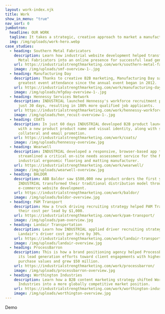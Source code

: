 ```yaml
---
layout: work-index.njk
title: Work
show_in_menu: "true"
nav_sort: 0
jumbotron:
  headline: OUR WORK
  tagline: It takes a strategic, creative approach to market a manufacturing company
  img: /img/uploads/work-hero.webp
case_studies:
  - heading: Southern Metal Fabricators
    description: L﻿earn how industrial website development helped transform Southern
      Metal Fabricators into an online presence for successful lead generation.
    url: https://industrialstrengthmarketing.com/work/southern-metal-fabricators/
    image: /img/uploads/smf-overview-1-.jpg
  - heading: Manufacturing Day
    description: Thanks to creative B2B marketing, Manufacturing Day saw their
      greatest event attendance since the annual event began in 2012.
    url: https://industrialstrengthmarketing.com/work/manufacturing-day/
    image: /img/uploads/mfgday-overview-1-.jpg
  - heading: Hennessy Services Network
    description: INDUSTRIAL launched Hennessy's workforce recruitment program in
      just 30 days, resulting in 100% more qualified job applicants.
    url: https://industrialstrengthmarketing.com/work/hennessy-workforce-recruitment-program/
    image: /img/uploads/hen_recuit-overview-1-.jpg
  - heading: COATS
    description: In just 60 days INDUSTRIAL developed B2B product launch marketing
      with a new product product name and visual identity, along with sales
      collateral and email promotion.
    url: https://industrialstrengthmarketing.com/work/coats/
    image: /img/uploads/hennessy-overview.jpg
  - heading: Wearwell
    description: INDUSTRIAL developed a responsive, browser-based app that
      streamlined a critical on-site needs assessment service for the No. 1
      industrial ergonomic flooring and matting manufacturer.
    url: https://industrialstrengthmarketing.com/work/wearwell/
    image: /img/uploads/wearwell-overview.jpg
  - heading: BALDOR
    description: ABB Baldor saw $500,000 new product orders the first year after
      INDUSTRIAL transformed their traditional distribution model through B2B
      e-commerce website development.
    url: https://industrialstrengthmarketing.com/work/baldor/
    image: /img/uploads/baldor-overview.jpg
  - heading: PAM Transport
    description: How a truck driving recruiting strategy helped PAM Transport reduce
      their cost per lead by $1,000.
    url: https://industrialstrengthmarketing.com/work/pam-transport/
    image: /img/uploads/pam-overview.jpg
  - heading: Landair Transportation
    description: Learn how INDUSTRIAL applied driver recruiting strategies to reduce
      Landair's driver cost per hire by 30%.
    url: https://industrialstrengthmarketing.com/work/landair-transportation/
    image: /img/uploads/landair-overview.jpg
  - heading: ProcessBarron
    description: This is how a brand positioning agency helped ProcessBarron shift
      its lead generation efforts toward client engagements with higher average
      purchase values and grew $50 million.
    url: https://industrialstrengthmarketing.com/work/processbarron/
    image: /img/uploads/processbarron-overview.jpg
  - heading: Worthington Industries
    description: L﻿earn how a B2B content marketing strategy shifted Worthington
      Industries into a more globally competitive market position.
    url: https://industrialstrengthmarketing.com/work/worthington-industries/
    image: /img/uploads/worthington-overview.jpg
---
```

Demo
